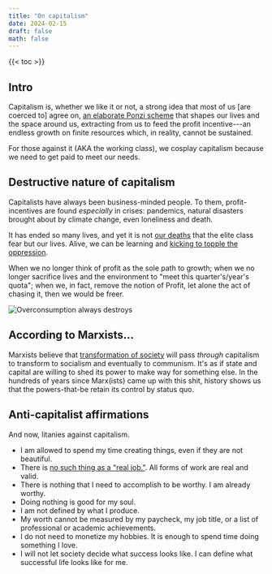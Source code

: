 ```yaml
---
title: "On capitalism"
date: 2024-02-15
draft: false
math: false
---
```


{{< toc >}}

## Intro

Capitalism is, whether we like it or not, a strong idea that most of us
[are coerced to] agree on,
[an elaborate Ponzi scheme](https://crimethinc.com/posters/capitalism-is-a-pyramid-scheme) that shapes our
lives and the space around us, extracting from us to feed
the profit incentive---an endless growth on finite resources which, in
reality, cannot be sustained.

For those against it (AKA the working class), we cosplay
capitalism because we need to get paid to meet our needs.

## Destructive nature of capitalism

Capitalists have always been business-minded people. To them,
profit-incentives are found *especially* in crises: pandemics, natural
disasters brought about by climate change, even loneliness and death.

It has ended so many lives, and yet it is not [our deaths](/death) that
the elite class fear but our lives. Alive, we can be learning and
[kicking to topple the oppression](/direct-action).

When we no longer think of profit as the sole path to growth; when we no
longer sacrifice lives and the environment to "meet this
quarter's/year's quota"; when we, in fact, remove the notion of Profit,
let alone the act of chasing it, then we would be freer.

![Overconsumption always destroys](/image/capitalism.jpg)

## According to Marxists...

Marxists believe that [transformation of society](/revolution) will pass
*through* capitalism to transform to socialism and eventually to
communism. It's as if state and capital are willing to shed its power to
make way for something else. In the hundreds of years since Marx(ists)
came up with this shit, history shows us that the powers-that-be retain
its control by status quo.

## Anti-capitalist affirmations

And now, litanies against capitalism.

- I am allowed to spend my time creating things, even if they are not
  beautiful.
- There is [no such thing as a "real job."](/anti-work). All forms of
  work are real and valid.
- There is nothing that I need to accomplish to be worthy. I am already
  worthy.
- Doing nothing is good for my soul.
- I am not defined by what I produce.
- My worth cannot be measured by my paycheck, my job title, or a list of
  professional or academic achievements.
- I do not need to monetize my hobbies. It is enough to spend time doing
  something I love.
- I will not let society decide what success looks like. I can define
  what successful life looks like for me.
